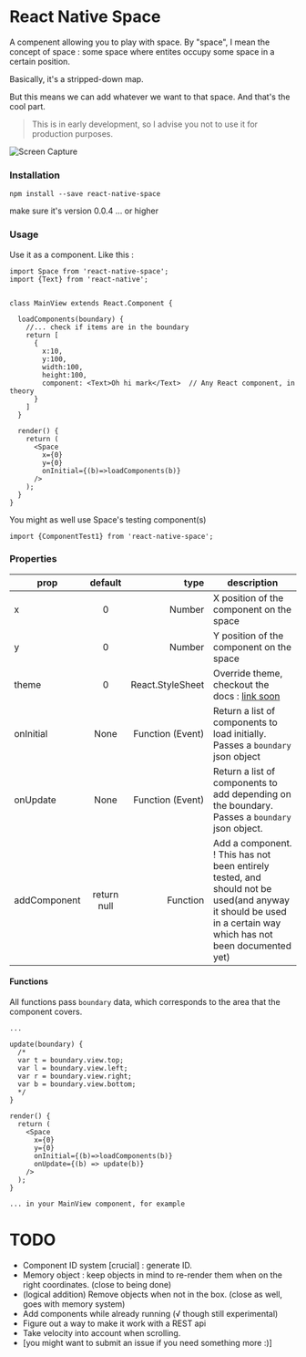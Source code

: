 # React Native Space

A compenent allowing you to play with space. By "space", I mean the concept of space : some space where entites occupy some space in a certain position.

Basically, it's a stripped-down map.

But this means we can add whatever we want to that space. And that's the cool part.
> This is in early development, so I advise you not to use it for production purposes.


![Screen Capture](https://github.com/the-duck/react-native-space/blob/master/img/screen.gif)

### Installation
```
npm install --save react-native-space
```
make sure it's version 0.0.4 ... or higher

### Usage

Use it as a component. Like this :

```
import Space from 'react-native-space';
import {Text} from 'react-native';


class MainView extends React.Component {

  loadComponents(boundary) {
    //... check if items are in the boundary
    return [
      {
        x:10,
        y:100,
        width:100,
        height:100,
        component: <Text>Oh hi mark</Text>  // Any React component, in theory
      }
    ]
  }

  render() {
    return (
      <Space
        x={0}
        y={0}
        onInitial={(b)=>loadComponents(b)}
      />  
    );
  }
}

```
You might as well use Space's testing component(s)

`
import {ComponentTest1} from 'react-native-space';
`


### Properties

| prop        | default     | type  | description |
| ----------- |:-----------:| -----:| ----------- |
| x | 0 | Number | X position of the component on the space |
| y | 0 | Number | Y position of the component on the space |
| theme | 0 | React.StyleSheet | Override theme, checkout the docs : [link soon](https://) |
| onInitial | None | Function (Event) | Return a list of components to load initially. Passes a `boundary` json object |
| onUpdate | None | Function (Event) | Return a list of components to add depending on the boundary. Passes a `boundary` json object.|
| addComponent | return null | Function | Add a component. ! This has not been entirely tested, and should not be used(and anyway it should be used in a certain way which has not been documented yet) |

#### Functions
All functions pass `boundary` data, which corresponds to the area that the component covers.
```
...

update(boundary) {
  /*
  var t = boundary.view.top;
  var l = boundary.view.left;
  var r = boundary.view.right;
  var b = boundary.view.bottom;
  */
}

render() {
  return (
    <Space
      x={0}
      y={0}
      onInitial={(b)=>loadComponents(b)}
      onUpdate={(b) => update(b)}
    />  
  );
}

... in your MainView component, for example
```

# TODO

- Component ID system [crucial] : generate ID.
- Memory object : keep objects in mind to re-render them when on the right coordinates. (close to being done)
- (logical addition) Remove objects when not in the box. (close as well, goes with memory system)
- Add components while already running (√ though still experimental)
- Figure out a way to make it work with a REST api
- Take velocity into account when scrolling.
- [you might want to submit an issue if you need something more :)]
